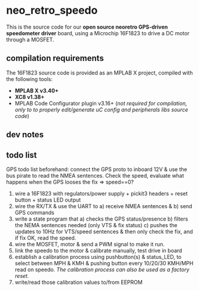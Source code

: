 # neo_retro_speedo
This is the source code for our **open source neoretro GPS-driven speedometer driver** board, using a Microchip 16F1823 to drive a DC motor through a MOSFET.

## compilation requirements
The 16F1823 source code is provided as an MPLAB X project, compiled with the following tools:
- **MPLAB X v3.40+**
- **XC8 v1.38+**
- MPLAB Code Configurator plugin v3.16+ (*not required for compilation, only to to properly edit/generate uC config and peripherals libs source code*)

## dev notes

## todo list
GPS todo list beforehand:
connect the GPS proto to inboard 12V & use the bus pirate to read the NMEA sentences.
Check the speed, evaluate what happens when the GPS looses the fix => speed==0?

1. wire a 16F1823 with regulators/power supply + pickit3 headers + reset button + status LED output
2. wire the RX/TX & use the UART to a) receive NMEA sentences & b) send GPS commands
3. write a state program that a) checks the GPS status/presence b) filters the NEMA sentences needed (only VTS & fix status) c) pushes the updates to 10Hz for VTS/speed sentences & then only check the fix, and if fix OK, read the speed.
4. wire the MOSFET, motor & send a PWM signal to make it run.
5. link the speedo to the motor & calibrate manually, test drive in board
6. establish a calibration process using pushbutton(s) & status_LED, to select between MPH & KMH & pushing button every 10/20/30 KMH/MPH read on speedo.
*The calibration process can also be used as a factory reset.*
7. write/read those calibration values to/from EEPROM
